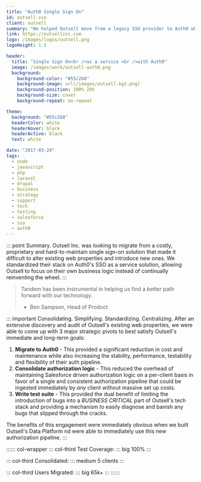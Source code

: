 ```yaml
---
title: "Auth0 Single Sign On"
id: outsell-sso
client: outsell
summary: "We helped Outsell move from a legacy SSO provider to Auth0 while simplifying their auth logic and integrating with Salesforce."
link: https://outsellinc.com
logo: /images/logos/outsell.png
logoHeight: 1.5

header:
  title: "Single Sign On<br />as a service <br />with Auth0"
  image: /images/work/outsell-auth0.png
  background:
    background-color: "#55c2b8"
    background-image: url(/images/outsell-bg2.png)
    background-position: 100% 20%
    background-size: cover
    background-repeat: no-repeat

theme:
  background: "#55c2b8"
  headerColor: white
  headerHover: black
  headerActive: black
  text: white

date: "2017-03-24"
tags:
  - node
  - javascript
  - php
  - laravel
  - drupal
  - business
  - strategy
  - support
  - tech
  - testing
  - salesforce
  - sso
  - auth0
---
```


::: point Summary.
Outsell Inc. was looking to migrate from a costly, proprietary and hard-to-maintain single sign-on solution that made it difficult to alter existing web properties and introduce new ones. We standardized their stack on Auth0's SSO as a service solution, allowing Outsell to focus on their own business logic instead of continually reinventing the wheel.
:::

> Tandem has been instrumental in helping us find a better path forward with our technology.
> - Ben Sampson, Head of Product

::: important Consolidating. Simplifying. Standardizing. Centralizing.
After an extensive discovery and audit of Outsell's existing web properties, we were able to come up with 3 major strategic pivots to best satisfy Outsell's immediate and long-term goals:

1. **Migrate to Auth0** - This provided a significant reduction in cost and maintenance while also increasing the stability, performance, testability and flexibility of their auth pipeline.
2. **Consolidate authorization logic** - This reduced the overhead of maintaining Salesforce driven authorization logic on a per-client basis in favor of a single and consistent authorization pipeline that could be ingested immediately by *any* client without massive set up costs.
3. **Write test suite** - This provided the dual benefit of limiting the introduction of bugs into a *BUSINESS CRITICAL* part of Outsell's tech stack and providing a mechanism to easily diagnose and banish any bugs that slipped through the cracks.

The benefits of this engagement were immediately obvious when we built Outsell's Data Platform nd were able to immediately use this new authorization pipeline.
:::

:::::: col-wrapper
::: col-third Test Coverage:
::: big
100%
:::

::: col-third Consolidated:
::: medium
5 clients
:::

::: col-third Users Migrated:
::: big
65k+
:::
::::::


